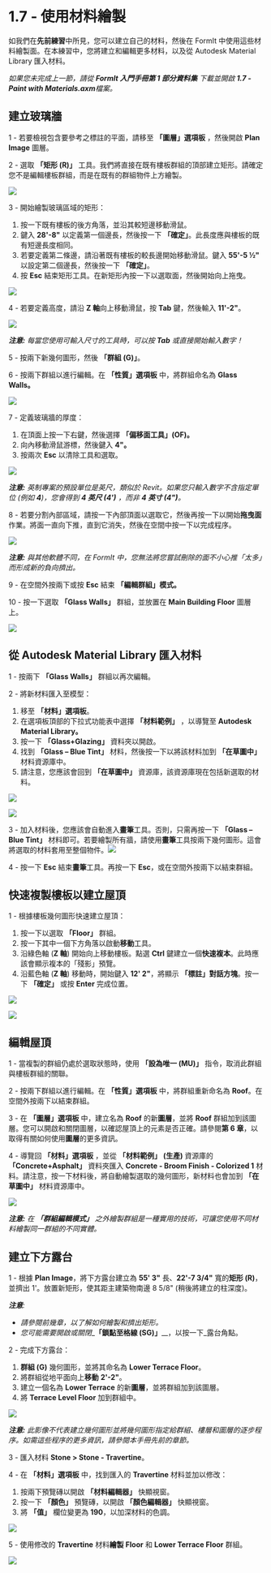 # 1.7 - 使用材料繪製

如我們在**先前練習**中所見，您可以建立自己的材料，然後在 FormIt 中使用這些材料繪製面。在本練習中，您將建立和編輯更多材料，以及從 Autodesk Material Library 匯入材料。

_如果您未完成上一節，請從_ _**FormIt 入門手冊第 1 部分資料集**_ _下載並開啟_ _**1.7 - Paint with Materials.axm**檔案。_

## **建立玻璃牆**

1 - 若要檢視包含要參考之標註的平面，請移至 **「圖層」選項板** ，然後開啟 **Plan Image** 圖層。

2 - 選取 **「矩形 (R)」** 工具。我們將直接在既有樓板群組的頂部建立矩形。請確定您不是編輯樓板群組，而是在既有的群組物件上方繪製。

![](<../../.gitbook/assets/0 (3).png>)

3 - 開始繪製玻璃區域的矩形：

1. 按一下既有樓板的後方角落，並沿其較短邊移動滑鼠。
2. 鍵入 **28'-8"** 以定義第一個邊長，然後按一下 **「確定」**。此長度應與樓板的既有短邊長度相同。
3. 若要定義第二條邊，請沿著既有樓板的較長邊開始移動滑鼠。鍵入 **55'-5 ½"** 以設定第二個邊長，然後按一下 **「確定」**。
4. 按 **Esc** 結束矩形工具。在新矩形內按一下以選取面，然後開始向上拖曳。

![](<../../.gitbook/assets/1 (3) (1).png>)

4 - 若要定義高度，請沿 **Z 軸**向上移動滑鼠，按 **Tab** 鍵，然後輸入 **11'-2"**。

![](<../../.gitbook/assets/2 (4) (1).png>)

_**注意:**_ _每當您使用可輸入尺寸的工具時，可以按_ _**Tab**_ _或直接開始輸入數字！_

5 - 按兩下新幾何圖形，然後 **「群組 (G)」**。

6 - 按兩下群組以進行編輯。在 **「性質」選項板** 中，將群組命名為 **Glass Walls。**

![](<../../.gitbook/assets/3 (3).png>)

7 - 定義玻璃牆的厚度：

1. 在頂面上按一下右鍵，然後選擇 **「偏移面工具」(OF)。**
2. 向內移動滑鼠游標，然後鍵入 **4"。**
3. 按兩次 **Esc** 以清除工具和選取。

![](<../../.gitbook/assets/4 (17).png>)

_**注意:**_ _英制專案的預設單位是英尺，類似於 Revit。如果您只輸入數字不含指定單位 (例如_ _**4**)，您會得到_ _**4 英尺 (4')**_ _，而非_ _**4 英寸 (4")**。_

8 - 若要分割內部區域，請按一下內部頂面以選取它，然後再按一下以開始**拖曳面**作業。將面一直向下推，直到它消失，然後在空間中按一下以完成程序。

![](<../../.gitbook/assets/5 (12).png>)

_**注意:**_ _與其他軟體不同，在 FormIt 中，您無法將您嘗試刪除的面不小心推「太多」而形成新的負向擠出。_

9 - 在空間外按兩下或按 **Esc** 結束 **「編輯群組」模式。**

10 - 按一下選取 **「Glass Walls」** 群組，並放置在 **Main Building Floor** 圖層上。

![](<../../.gitbook/assets/6 (13) (1).png>)

## **從 Autodesk Material Library 匯入材料**

1 - 按兩下 **「Glass Walls」** 群組以再次編輯。

2 - 將新材料匯入至模型：

1. 移至 **「材料」選項板**。
2. 在選項板頂部的下拉式功能表中選擇 **「材料範例」** ，以導覽至 **Autodesk Material Library。**​
3. 按一下 **「Glass+Glazing」** 資料夾以開啟。
4. 找到 **「Glass – Blue Tint」** 材料，然後按一下以將該材料加到 **「在草圖中」** 材料資源庫中。
5. 請注意，您應該會回到 **「在草圖中」** 資源庫，該資源庫現在包括新選取的材料。

![](<../../.gitbook/assets/7 (8) (1).png>)

![](<../../.gitbook/assets/8 (8).png>)

3 - 加入材料後，您應該會自動進入**畫筆**工具。否則，只需再按一下 **「Glass – Blue Tint」** 材料即可。若要繪製所有牆，請使用**畫筆**工具按兩下幾何圖形。這會將選取的材料套用至整個物件。![](<../../.gitbook/assets/9 (1).png>)​

4 - 按一下 **Esc** 結束**畫筆**工具。再按一下 **Esc**，或在空間外按兩下以結束群組。

## **快速複製樓板以建立屋頂**

1 - 根據樓板幾何圖形快速建立屋頂：

1. 按一下以選取 **「Floor」** 群組。
2. 按一下其中一個下方角落以啟動**移動**工具。
3. 沿綠色軸 (**Z 軸**) 開始向上移動樓板。點選 **Ctrl** 鍵建立一個**快速複本**。此時應該會顯示複本的「殘影」預覽。
4. 沿藍色軸 (**Z 軸**) 移動時，開始鍵入 **12' 2"**，將顯示 **「標註」對話方塊**。按一下 **「確定」** 或按 **Enter** 完成位置。

![](<../../.gitbook/assets/10 (1).png>)

![](<../../.gitbook/assets/11 (1).png>)

## **編輯屋頂**

1 - 當複製的群組仍處於選取狀態時，使用 **「設為唯一 (MU)」** 指令，取消此群組與樓板群組的關聯。

2 - 按兩下群組以進行編輯。在 **「性質」選項板** 中，將群組重新命名為 **Roof**。在空間外按兩下以結束群組。

3 - 在 **「圖層」選項板** 中，建立名為 **Roof** 的新**圖層**，並將 **Roof** 群組加到該圖層。您可以開啟和關閉圖層，以確認屋頂上的元素是否正確。請參閱**第 6 章**，以取得有關如何使用**圖層**的更多資訊。

4 - 導覽回 **「材料」選項板** ，並從 **「材料範例」** **(生產)** 資源庫的 **「Concrete+Asphalt」** 資料夾匯入 **Concrete - Broom Finish - Colorized 1** 材料。請注意，按一下材料後，將自動繪製選取的幾何圖形，新材料也會加到 **「在草圖中」** 材料資源庫中。

![](../../.gitbook/assets/12.jpeg)

_**注意:**_ _在_ _**「群組編輯模式」**_ _之外繪製群組是一種實用的技術，可讓您使用不同材料繪製同一群組的不同實體。_

## **建立下方露台**

1 - 根據 **Plan Image**，將下方露台建立為 **55' 3"** 長、**22'-7 3/4"** 寬的**矩形 (R)**，並擠出 1'。放置新矩形，使其距主建築物南邊 8 5/8" (稍後將建立的柱深度)。

_**注意**:_

* _請參閱前幾章，以了解如何繪製和擠出矩形。_
* _您可能需要開啟或關閉__**「鎖點至格線 (SG)」**__，以按一下_露台角點。

2 - 完成下方露台：

1. **群組 (G)** 幾何圖形，並將其命名為 **Lower Terrace Floor**。
2. 將群組從地平面向上**移動** **2'-2"**。
3. 建立一個名為 **Lower Terrace** 的新**圖層**，並將群組加到該圖層。
4. 將 **Terrace Level Floor** 加到群組中。

![](<../../.gitbook/assets/13 (1).png>)

_**注意:**_ _此影像不代表建立幾何圖形並將幾何圖形指定給群組、樓層和圖層的逐步程序。如需這些程序的更多資訊，請參閱本手冊先前的章節。_

3 - 匯入材料 **Stone > Stone - Travertine**。

4 - 在 **「材料」選項板** 中，找到匯入的 **Travertine** 材料並加以修改：

1. 按兩下預覽磚以開啟 **「材料編輯器」** 快顯視窗。
2. 按一下 **「顏色」** 預覽磚，以開啟 **「顏色編輯器」** 快顯視窗。
3. 將 **「值」** 欄位變更為 **190**，以加深材料的色調。

![](<../../.gitbook/assets/14 (2).png>)

5 - 使用修改的 **Travertine** 材料**繪製** **Floor** 和 **Lower Terrace Floor** 群組。

![](../../.gitbook/assets/15.jpeg)
